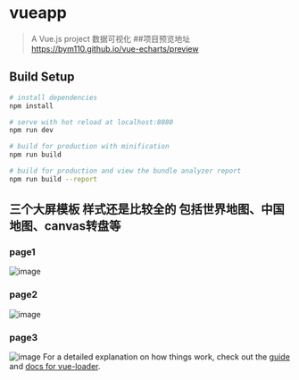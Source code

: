 # vueapp

> A Vue.js project
数据可视化
##项目预览地址
https://bym110.github.io/vue-echarts/preview
## Build Setup

``` bash
# install dependencies
npm install

# serve with hot reload at localhost:8080
npm run dev

# build for production with minification
npm run build

# build for production and view the bundle analyzer report
npm run build --report
```
## 三个大屏模板 样式还是比较全的 包括世界地图、中国地图、canvas转盘等
### page1 
![image](https://github.com/bym110/vue-echarts/blob/master/src/assets/page1.jpg)
### page2 
![image](https://github.com/bym110/vue-echarts/blob/master/src/assets/page2.jpg)
### page3 
![image](https://github.com/bym110/vue-echarts/blob/master/src/assets/page3.jpg)
For a detailed explanation on how things work, check out the [guide](http://vuejs-templates.github.io/webpack/) and [docs for vue-loader](http://vuejs.github.io/vue-loader).
